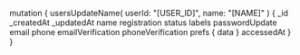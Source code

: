 mutation {
    usersUpdateName(
        userId: "[USER_ID]",
        name: "[NAME]"
    ) {
        _id
        _createdAt
        _updatedAt
        name
        registration
        status
        labels
        passwordUpdate
        email
        phone
        emailVerification
        phoneVerification
        prefs {
            data
        }
        accessedAt
    }
}
